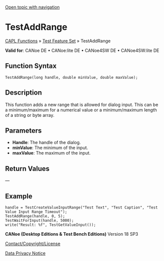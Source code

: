 [Open topic with navigation](../../../../../CANoeDEFamily.htm#Topics/CAPLFunctions/Test/Functions/CAPLfunctionTestAddRange.md)

# TestAddRange

[CAPL Functions](../../CAPLfunctions.md) » [Test Feature Set](../CAPLfunctionsTFSOverview.md) » TestAddRange

**Valid for**: CANoe DE • CANoe:lite DE • CANoe4SW DE • CANoe4SW:lite DE

## Function Syntax

`TestAddRange(long handle, double minValue, double maxValue);`

## Description

This function adds a new range that is allowed for dialog input. This can be a minimum/maximum for a numerical value or a minimum/maximum length of a string or byte array.

## Parameters

- **Handle**: The handle of the dialog.
- **minValue**: The minimum of the input.
- **maxValue**: The maximum of the input.

## Return Values

—

## Example

```plaintext
handle = TestCreateValueInputRange("Test Text", "Test Caption", "Test Value Input Range Timeout");
TestAddRange(handle, 0, 5);
TestWaitForInput(handle, 5000);
write("Result: %f", TestGetValueInput());
```

**CANoe (Desktop Editions & Test Bench Editions)** Version 18 SP3

[Contact/Copyright/License](../../../Shared/ContactCopyrightLicense.md)

[Data Privacy Notice](https://www.vector.com/int/en/company/get-info/privacy-policy/)
